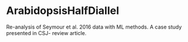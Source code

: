 # ArabidopsisHalfDiallel
Re-analysis of Seymour et al. 2016 data with ML methods. A case study presented in CSJ- review article.
